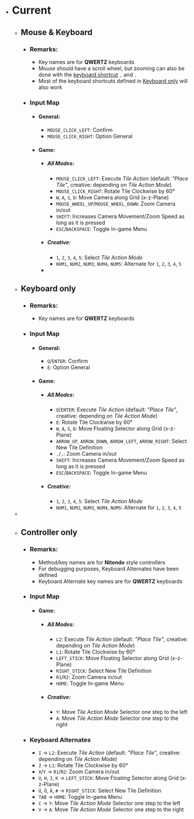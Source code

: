     
- # Current  
	- ## Mouse & Keyboard  
		- ### Remarks:  
			- Key names are for **QWERTZ** keyboards  
			- Mouse should have a scroll wheel, but zooming can also be done with the  [keyboard shortcut](65ce0c5e-858f-41d6-9e0c-3b46d797320c) `,` and `.`  
			- Most of the keyboard shortcuts defined in [Keyboard only](65ce0c5e-858f-41d6-9e0c-3b46d797320c) will also work  
		- ### Input Map  
			- #### General:  
				- `MOUSE_CLICK_LEFT`: Confirm  
				- `MOUSE_CLICK_RIGHT`: Option General  
			- #### Game:  
				- ##### All Modes:  
					- `MOUSE_CLICK_LEFT`: Execute *Tile Action* (default: *"Place Tile"*, creative: depending on *Tile Action Mode*)  
					- `MOUSE_CLICK_RIGHT`: Rotate Tile Clockwise by 60°  
					- `W`, `A`, `S`, `D`: Move Camera along Grid (x-z-Plane)  
					- `MOUSE_WHEEL_UP`/`MOUSE_WHEEL_DOWN`: Zoom Camera in/out  
					- `SHIFT`: Increases Camera Movement/Zoom Speed as long as it is pressed  
					- `ESC`/`BACKSPACE`: Toggle In-game Menu  
				- ##### Creative:  
					- `1`, `2`, `3`, `4`, `5`: Select *Tile Action Mode*  
					- `NUM1`, `NUM2`, `NUM3`, `NUM4`, `NUM5`:  Alternate for `1`, `2`, `3`, `4`, `5`  
				-  
	- ## Keyboard only  
		- ### Remarks:  
			- Key names are for **QWERTZ** keyboards  
		- ### Input Map  
			- #### General:  
				- `Q`/`ENTER`: Confirm  
				- `E`: Option General  
			- #### Game:  
				- ##### All Modes:  
					- `Q`/`ENTER`: Execute *Tile Action* (default: *"Place Tile"*, creative: depending on *Tile Action Mode*)  
					- `E`: Rotate Tile Clockwise by 60°  
					- `W`, `A`, `S`, `D`: Move Floating Selector along Grid (x-z-Plane)  
					- `ARROW_UP`, `ARROW_DOWN`, `ARROW_LEFT`, `ARROW_RIGHT`:  Select New Tile Definition  
					- `.`/`,`: Zoom Camera in/out  
					- `SHIFT`: Increases Camera Movement/Zoom Speed as long as it is pressed  
					- `ESC`/`BACKSPACE`: Toggle In-game Menu  
				- ##### Creative:  
					- `1`, `2`, `3`, `4`, `5`: Select *Tile Action Mode*  
					- `NUM1`, `NUM2`, `NUM3`, `NUM4`, `NUM5`:  Alternate for `1`, `2`, `3`, `4`, `5`  
	-  
	- ## Controller only  
		- ### Remarks:  
			- Method/key names are for **Nitendo** style controllers  
			- For debugging purposes, Keyboard Alternates have been defined  
			- Keyboard Alternate key names are for **QWERTZ** keyboards  
		- ### Input Map  
			- #### Game:  
				- ##### All Modes:  
					- `L2`: Execute *Tile Action* (default: *"Place Tile"*, creative: depending on *Tile Action Mode*)  
					- `L1`: Rotate Tile Clockwise by 60°  
					- `LEFT_STICK`: Move Floating Selector along Grid (x-z-Plane)  
					- `RIGHT_STICK`: Select New Tile Definition  
					- `R1`/`R2`: Zoom Camera in/out  
					- `HOME`: Toggle In-game Menu  
				- ##### Creative:  
					- `Y`: Move *Tile Action Mode* Selector one step to the left  
					- `A`: Move *Tile Action Mode* Selector one step to the right  
		- ### Keyboard Alternates  
			- `I` -> `L2`: Execute *Tile Action* (default: *"Place Tile"*, creative: depending on *Tile Action Mode*)  
			- `Z` -> `L1`: Rotate Tile Clockwise by 60°  
			- `X`/`Y` -> `R1`/`R2`: Zoom Camera in/out  
			- `U`, `H`, `J`, `K` -> `LEFT_STICK`: Move Floating Selector along Grid (x-z-Plane)  
			- `Ü`, `Ö`, `Ä`, `#` -> `RIGHT_STICK`: Select New Tile Definition  
			- `TAB` -> `HOME`: Toggle In-game Menu  
			- `C` -> `Y`: Move *Tile Action Mode* Selector one step to the left  
			- `V` -> `A`: Move *Tile Action Mode* Selector one step to the right  